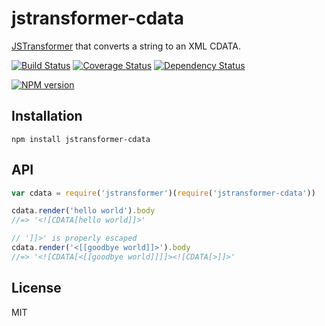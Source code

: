 # jstransformer-cdata

[JSTransformer](http://github.com/jstransformers) that converts a string to an XML CDATA.

[![Build Status](https://img.shields.io/travis/jstransformers/jstransformer-cdata/master.svg)](https://travis-ci.org/jstransformers/jstransformer-cdata)
[![Coverage Status](https://img.shields.io/codecov/c/github/jstransformers/jstransformer-cdata/master.svg)](https://codecov.io/gh/jstransformers/jstransformer-cdata)
[![Dependency Status](https://img.shields.io/david/jstransformers/jstransformer-cdata/master.svg)](http://david-dm.org/jstransformers/jstransformer-cdata)

[![NPM version](https://img.shields.io/npm/v/jstransformer-cdata.svg)](https://www.npmjs.org/package/jstransformer-cdata)

## Installation

    npm install jstransformer-cdata

## API

```js
var cdata = require('jstransformer')(require('jstransformer-cdata'))

cdata.render('hello world').body
//=> '<![CDATA[hello world]]>'

// ']]>' is properly escaped
cdata.render('<[[goodbye world]]>').body
//=> '<![CDATA[<[[goodbye world]]]]><![CDATA[>]]>'
```

## License

MIT
